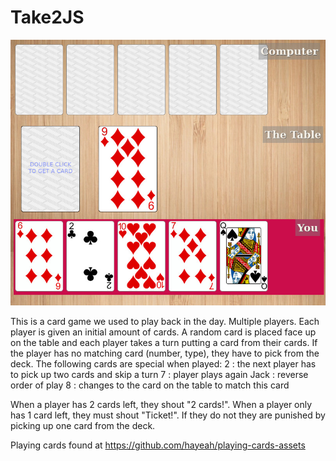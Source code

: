 # Take2JS

![screenshot](https://github.com/wilwad/Take2JS/blob/master/take2.jpg?raw=true)

This is a card game we used to play back in the day. Multiple players. Each player is given an initial amount of cards.
A random card is placed face up on the table and each player takes a turn putting a card from their cards.
If the player has no matching card (number, type), they have to pick from the deck.
The following cards are special when played:
2 : the next player has to pick up two cards and skip a turn
7 : player plays again
Jack : reverse order of play
8 : changes to the card on the table to match this card

When a player has 2 cards left, they shout "2 cards!".
When a player only has 1 card left, they must shout "Ticket!". If they do not they are punished by picking up one card from the deck.

Playing cards found at https://github.com/hayeah/playing-cards-assets